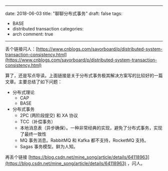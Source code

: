 
---
date: 2018-06-03
title: "聊聊分布式事务"
draft: false
tags:
  - BASE
  - distributed transaction
categories:
  - arch
comment: true
---


丢个链接闪人：[https://www.cnblogs.com/savorboard/p/distributed-system-transaction-consistency.html](https://www.cnblogs.com/savorboard/p/distributed-system-transaction-consistency.html)

算了，还是写点导读。上面链接是关于分布式事务极其解决方案写的比较好的一篇文章。主要总结了如下问题：

- 分布式理论
	- CAP
	- BASE
- 分布式事务
	- 2PC (两阶段提交) 和 XA 协议
	- TCC（补偿事务）
	- 本地消息表（异步确保）。一种非常经典的实现，避免了分布式事务，实现了最终一致性
	- MQ 事务消息。RabbitMQ 和 Kafka 都不支持，RocketMQ 支持。
	- Sagas 事务模型。鲜为人知。


再丢个链接 [https://blog.csdn.net/mine_song/article/details/64118963](https://blog.csdn.net/mine_song/article/details/64118963) ，闪人。